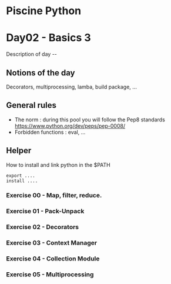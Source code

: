 # Piscine Python

# Day02 - Basics 3

Description of day --

## Notions of the day

Decorators, multiprocessing, lamba, build package, ...

## General rules

- The norm : during this pool you will follow the Pep8 standards https://www.python.org/dev/peps/pep-0008/
- Forbidden functions : eval, ...

## Helper 

How to install and link python in the $PATH

```
export ....
install ....
```

### Exercise 00 - Map, filter, reduce.
### Exercise 01 - Pack-Unpack
### Exercise 02 - Decorators
### Exercise 03 - Context Manager
### Exercise 04 - Collection Module
### Exercise 05 - Multiprocessing

